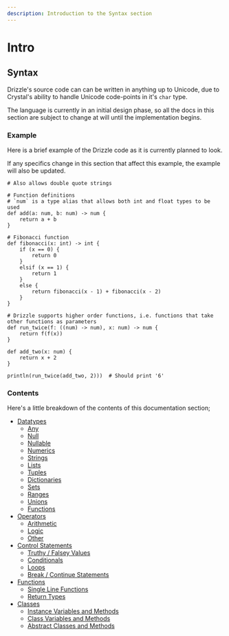 ```yaml
---
description: Introduction to the Syntax section
---
```


# Intro

## Syntax

Drizzle's source code can can be written in anything up to Unicode, due to Crystal's ability to handle Unicode code-points in it's `char` type.

The language is currently in an initial design phase, so all the docs in this section are subject to change at will until the implementation begins.

### Example

Here is a brief example of the Drizzle code as it is currently planned to look.

If any specifics change in this section that affect this example, the example will also be updated.

```text
# Also allows double quote strings

# Function definitions
# `num` is a type alias that allows both int and float types to be used
def add(a: num, b: num) -> num {
    return a + b
}

# Fibonacci function
def fibonacci(x: int) -> int {
    if (x == 0) {
        return 0
    }
    elsif (x == 1) {
        return 1
    }
    else {
        return fibonacci(x - 1) + fibonacci(x - 2)
    }
}

# Drizzle supports higher order functions, i.e. functions that take other functions as parameters
def run_twice(f: ((num) -> num), x: num) -> num {
    return f(f(x))
}

def add_two(x: num) {
    return x + 2
}

println(run_twice(add_two, 2)))  # Should print '6'
```

### Contents

Here's a little breakdown of the contents of this documentation section;

* [Datatypes](./datatypes/)
  * [Any](./datatypes/#any)
  * [Null](./datatypes/#null)
  * [Nullable](./datatypes/#nullable-types)
  * [Numerics](./datatypes/#numerics)
  * [Strings](./datatypes/#strings)
  * [Lists](./datatypes/#lists)
  * [Tuples](./datatypes/#tuples)
  * [Dictionaries](./datatypes/#dictionaries)
  * [Sets](./datatypes/#sets)
  * [Ranges](./datatypes/#ranges)
  * [Unions](./datatypes/#union-types)
  * [Functions](./datatypes/#functions)
* [Operators](./operators/)
  * [Arithmetic](./operators/#arithmetic)
  * [Logic](./operators/#logic)
  * [Other](./operators/#other)
* [Control Statements](./control/)
  * [Truthy / Falsey Values](./control/#truthy--falsey)
  * [Conditionals](./control/#conditionals)
  * [Loops](./control/#loops)
  * [Break / Continue Statements](./control/#break--continue)
* [Functions](./functions/)
  * [Single Line Functions](./functions/#single-line-functions)
  * [Return Types](./functions/#return-types)
* [Classes](./classes/)
  * [Instance Variables and Methods](./classes/#instance-variables-and-methods)
  * [Class Variables and Methods](./classes/#class-variables-and-methods)
  * [Abstract Classes and Methods](./classes/#abstract-classes-and-methods)

